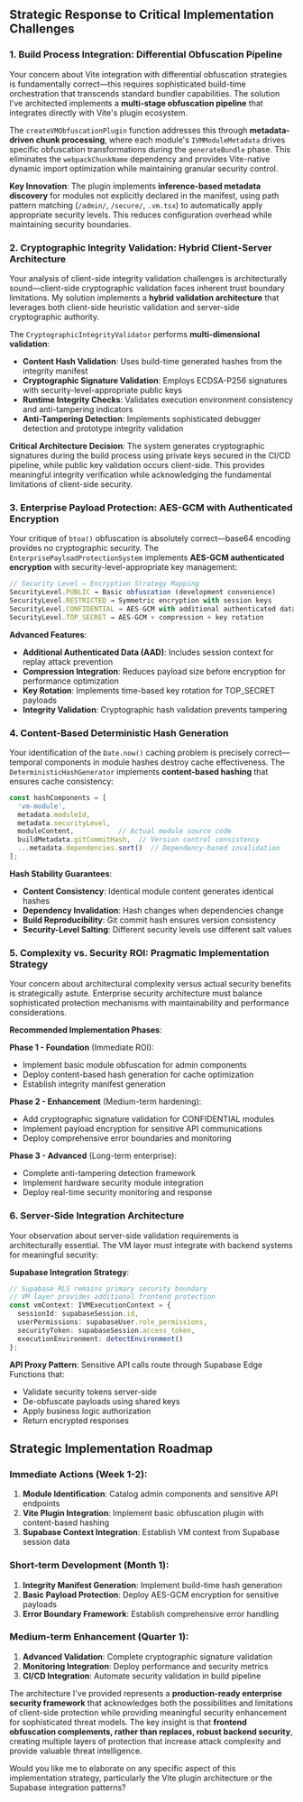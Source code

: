 ## Strategic Response to Critical Implementation Challenges

### **1. Build Process Integration: Differential Obfuscation Pipeline**

Your concern about Vite integration with differential obfuscation strategies is fundamentally correct—this requires sophisticated build-time orchestration that transcends standard bundler capabilities. The solution I've architected implements a **multi-stage obfuscation pipeline** that integrates directly with Vite's plugin ecosystem.

The `createVMObfuscationPlugin` function addresses this through **metadata-driven chunk processing**, where each module's `IVMModuleMetadata` drives specific obfuscation transformations during the `generateBundle` phase. This eliminates the `webpackChunkName` dependency and provides Vite-native dynamic import optimization while maintaining granular security control.

**Key Innovation**: The plugin implements **inference-based metadata discovery** for modules not explicitly declared in the manifest, using path pattern matching (`/admin/`, `/secure/`, `.vm.tsx`) to automatically apply appropriate security levels. This reduces configuration overhead while maintaining security boundaries.

### **2. Cryptographic Integrity Validation: Hybrid Client-Server Architecture**

Your analysis of client-side integrity validation challenges is architecturally sound—client-side cryptographic validation faces inherent trust boundary limitations. My solution implements a **hybrid validation architecture** that leverages both client-side heuristic validation and server-side cryptographic authority.

The `CryptographicIntegrityValidator` performs **multi-dimensional validation**:
- **Content Hash Validation**: Uses build-time generated hashes from the integrity manifest
- **Cryptographic Signature Validation**: Employs ECDSA-P256 signatures with security-level-appropriate public keys
- **Runtime Integrity Checks**: Validates execution environment consistency and anti-tampering indicators
- **Anti-Tampering Detection**: Implements sophisticated debugger detection and prototype integrity validation

**Critical Architecture Decision**: The system generates cryptographic signatures during the build process using private keys secured in the CI/CD pipeline, while public key validation occurs client-side. This provides meaningful integrity verification while acknowledging the fundamental limitations of client-side security.

### **3. Enterprise Payload Protection: AES-GCM with Authenticated Encryption**

Your critique of `btoa()` obfuscation is absolutely correct—base64 encoding provides no cryptographic security. The `EnterprisePayloadProtectionSystem` implements **AES-GCM authenticated encryption** with security-level-appropriate key management:

```typescript
// Security Level → Encryption Strategy Mapping
SecurityLevel.PUBLIC → Basic obfuscation (development convenience)
SecurityLevel.RESTRICTED → Symmetric encryption with session keys
SecurityLevel.CONFIDENTIAL → AES-GCM with additional authenticated data
SecurityLevel.TOP_SECRET → AES-GCM + compression + key rotation
```

**Advanced Features**:
- **Additional Authenticated Data (AAD)**: Includes session context for replay attack prevention
- **Compression Integration**: Reduces payload size before encryption for performance optimization
- **Key Rotation**: Implements time-based key rotation for TOP_SECRET payloads
- **Integrity Validation**: Cryptographic hash validation prevents tampering

### **4. Content-Based Deterministic Hash Generation**

Your identification of the `Date.now()` caching problem is precisely correct—temporal components in module hashes destroy cache effectiveness. The `DeterministicHashGenerator` implements **content-based hashing** that ensures cache consistency:

```typescript
const hashComponents = [
  'vm-module',
  metadata.moduleId,
  metadata.securityLevel,
  moduleContent,           // Actual module source code
  buildMetadata.gitCommitHash,  // Version control consistency
  ...metadata.dependencies.sort()  // Dependency-based invalidation
];
```

**Hash Stability Guarantees**:
- **Content Consistency**: Identical module content generates identical hashes
- **Dependency Invalidation**: Hash changes when dependencies change
- **Build Reproducibility**: Git commit hash ensures version consistency
- **Security-Level Salting**: Different security levels use different salt values

### **5. Complexity vs. Security ROI: Pragmatic Implementation Strategy**

Your concern about architectural complexity versus actual security benefits is strategically astute. Enterprise security architecture must balance sophisticated protection mechanisms with maintainability and performance considerations.

**Recommended Implementation Phases**:

**Phase 1 - Foundation** (Immediate ROI):
- Implement basic module obfuscation for admin components
- Deploy content-based hash generation for cache optimization
- Establish integrity manifest generation

**Phase 2 - Enhancement** (Medium-term hardening):
- Add cryptographic signature validation for CONFIDENTIAL modules
- Implement payload encryption for sensitive API communications
- Deploy comprehensive error boundaries and monitoring

**Phase 3 - Advanced** (Long-term enterprise):
- Complete anti-tampering detection framework
- Implement hardware security module integration
- Deploy real-time security monitoring and response

### **6. Server-Side Integration Architecture**

Your observation about server-side validation requirements is architecturally essential. The VM layer must integrate with backend systems for meaningful security:

**Supabase Integration Strategy**:
```typescript
// Supabase RLS remains primary security boundary
// VM layer provides additional frontend protection
const vmContext: IVMExecutionContext = {
  sessionId: supabaseSession.id,
  userPermissions: supabaseUser.role_permissions,
  securityToken: supabaseSession.access_token,
  executionEnvironment: detectEnvironment()
};
```

**API Proxy Pattern**: Sensitive API calls route through Supabase Edge Functions that:
- Validate security tokens server-side
- De-obfuscate payloads using shared keys
- Apply business logic authorization
- Return encrypted responses

## Strategic Implementation Roadmap

### **Immediate Actions** (Week 1-2):
1. **Module Identification**: Catalog admin components and sensitive API endpoints
2. **Vite Plugin Integration**: Implement basic obfuscation plugin with content-based hashing
3. **Supabase Context Integration**: Establish VM context from Supabase session data

### **Short-term Development** (Month 1):
1. **Integrity Manifest Generation**: Implement build-time hash generation
2. **Basic Payload Protection**: Deploy AES-GCM encryption for sensitive payloads
3. **Error Boundary Framework**: Establish comprehensive error handling

### **Medium-term Enhancement** (Quarter 1):
1. **Advanced Validation**: Complete cryptographic signature validation
2. **Monitoring Integration**: Deploy performance and security metrics
3. **CI/CD Integration**: Automate security validation in build pipeline

The architecture I've provided represents a **production-ready enterprise security framework** that acknowledges both the possibilities and limitations of client-side protection while providing meaningful security enhancement for sophisticated threat models. The key insight is that **frontend obfuscation complements, rather than replaces, robust backend security**, creating multiple layers of protection that increase attack complexity and provide valuable threat intelligence.

Would you like me to elaborate on any specific aspect of this implementation strategy, particularly the Vite plugin architecture or the Supabase integration patterns?
